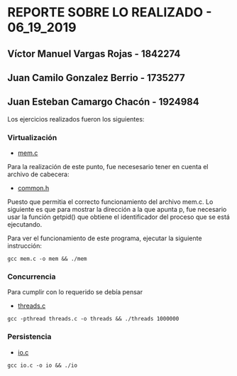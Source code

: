 # REPORTE SOBRE LO REALIZADO - 06_19_2019

## Víctor Manuel Vargas Rojas  - 1842274
## Juan Camilo Gonzalez Berrio - 1735277 
## Juan Esteban Camargo Chacón - 1924984

Los ejercicios realizados fueron los siguientes:

### Virtualización

* [mem.c](mem.c)

Para la realización de este punto, fue necesesario tener en cuenta el archivo de cabecera:

* [common.h](common.h)

Puesto que permitia el correcto funcionamiento del archivo mem.c. Lo siguiente es que
para mostrar la dirección a la que apunta p, fue necesario usar la función getpid() que
obtiene el identificador del proceso que se está ejecutando.
 
Para ver el funcionamiento de este programa, ejecutar la siguiente instrucción:

```
gcc mem.c -o mem && ./mem
```
### Concurrencia

Para cumplir con lo requerido se debía pensar

* [threads.c](threads.c)

```
gcc -pthread threads.c -o threads && ./threads 1000000
```

### Persistencia

* [io.c](io.c)

```
gcc io.c -o io && ./io
```
